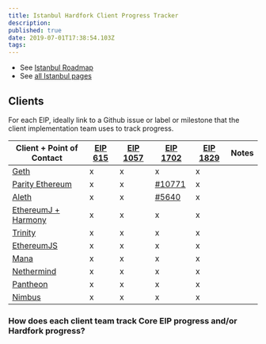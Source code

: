 ```yaml
---
title: Istanbul Hardfork Client Progress Tracker
description: 
published: true
date: 2019-07-01T17:38:54.103Z
tags: 
---
```


* See [Istanbul Roadmap](/roadmap/istanbul)
* See [all Istanbul pages](/roadmap/istanbul/all)

## Clients

For each EIP, ideally link to a Github issue or label or milestone that the client implementation team uses to track progress.

|Client + Point of Contact|[EIP 615](https://eips.ethereum.org/EIPS/eip-615)|[EIP 1057](https://eips.ethereum.org/EIPS/eip-1057)|[EIP 1702](https://eips.ethereum.org/EIPS/eip-1702)|[EIP 1829](https://eips.ethereum.org/EIPS/eip-1829)|Notes|
|---|---|---|---|---|---|
|[Geth](https://github.com/ethereum/go-ethereum)|x|x|x|x||
|[Parity Ethereum](https://github.com/paritytech/parity-ethereum)|x|x|[#10771](https://github.com/paritytech/parity-ethereum/pull/10771)|x||
|[Aleth](https://github.com/ethereum/aleth)|x|x|[#5640](https://github.com/ethereum/aleth/pull/5640)|x||
|[EthereumJ + Harmony](https://github.com/ethereum/ethereumj)|x|x|x|x||
|[Trinity](https://trinity.ethereum.org/)|x|x|x|x||
|[EthereumJS](https://ethereumjs.github.io/)|x|x|x|x||
|[Mana](https://github.com/mana-ethereum/mana)|x|x|x|x||
|[Nethermind](https://github.com/tkstanczak/nethermind)|x|x|x|x||
|[Pantheon](https://github.com/PegaSysEng/pantheon/)|x|x|x|x||
|[Nimbus](https://github.com/status-im/nimbus)|x|x|x|x||

### How does each client team track Core EIP progress and/or Hardfork progress?

